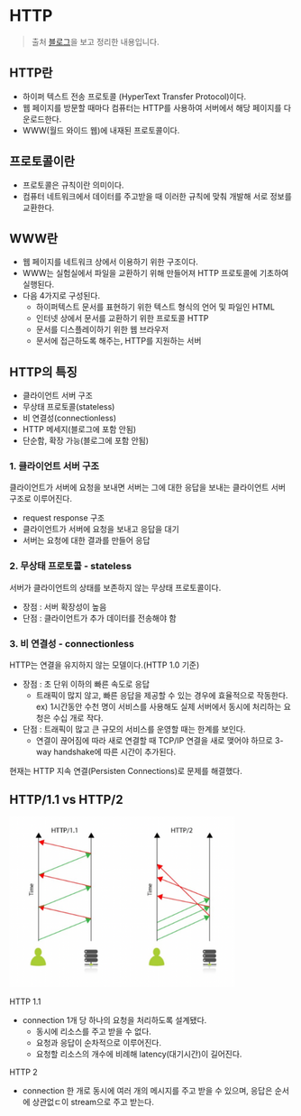 # HTTP

> 출처 [블로그](https://hanamon.kr/%EB%84%A4%ED%8A%B8%EC%9B%8C%ED%81%AC-http-http%EB%9E%80-%ED%8A%B9%EC%A7%95-%EB%AC%B4%EC%83%81%ED%83%9C-%EB%B9%84%EC%97%B0%EA%B2%B0%EC%84%B1/)을 보고 정리한 내용입니다.

## HTTP란

-   하이퍼 텍스트 전송 프로토콜 (HyperText Transfer Protocol)이다.
-   웹 페이지를 방문할 때마다 컴퓨터는 HTTP를 사용하여 서버에서 해당 페이지를 다운로드한다.
-   WWW(월드 와이드 웹)에 내재된 프로토콜이다.

## 프로토콜이란

-   프로토콜은 규칙이란 의미이다.
-   컴퓨터 네트워크에서 데이터를 주고받을 때 이러한 규칙에 맞춰 개발해 서로 정보를 교환한다.

## WWW란

-   웹 페이지를 네트워크 상에서 이용하기 위한 구조이다.
-   WWW는 실험실에서 파일을 교환하기 위해 만들어져 HTTP 프로토콜에 기초하여 실행된다.
-   다음 4가지로 구성된다.
    -   하이퍼텍스트 문서를 표현하기 위한 텍스트 형식의 언어 및 파일인 HTML
    -   인터넷 상에서 문서를 교환하기 위한 프로토콜 HTTP
    -   문서를 디스플레이하기 위한 웹 브라우저
    -   문서에 접근하도록 해주는, HTTP를 지원하는 서버

## HTTP의 특징

-   클라이언트 서버 구조
-   무상태 프로토콜(stateless)
-   비 연결성(connectionless)
-   HTTP 메세지(블로그에 포함 안됨)
-   단순함, 확장 가능(블로그에 포함 안됨)

### 1. 클라이언트 서버 구조

클라이언트가 서버에 요청을 보내면 서버는 그에 대한 응답을 보내는 클라이언트 서버 구조로 이루어진다.

-   request response 구조
-   클라이언트가 서버에 요청을 보내고 응답을 대기
-   서버는 요청에 대한 결과를 만들어 응답

### 2. 무상태 프로토콜 - stateless

서버가 클라이언트의 상태를 보존하지 않는 무상태 프로토콜이다.

-   장점 : 서버 확장성이 높음
-   단점 : 클라이언트가 추가 데이터를 전송해야 함

### 3. 비 연결성 - connectionless

HTTP는 연결을 유지하지 않는 모델이다.(HTTP 1.0 기준)

-   장점 : 초 단위 이하의 빠른 속도로 응답
    -   트래픽이 많지 않고, 빠른 응답을 제공할 수 있는 경우에 효율적으로 작동한다. ex) 1시간동안 수천 명이 서비스를 사용해도 실제 서버에서 동시에 처리하는 요청은 수십 개로 작다.
-   단점 : 트래픽이 많고 큰 규모의 서비스를 운영할 때는 한계를 보인다.
    -   연결이 끊어짐에 따라 새로 연결할 때 TCP/IP 연결을 새로 맺어야 하므로 3-way handshake에 따른 시간이 추가된다.

현재는 HTTP 지속 연결(Persisten Connections)로 문제를 해결했다.

## HTTP/1.1 vs HTTP/2

<img src="image/HTTP/http12.png" width="400" />

HTTP 1.1

-   connection 1개 당 하나의 요청을 처리하도록 설계됐다.
    -   동시에 리소스를 주고 받을 수 없다.
    -   요청과 응답이 순차적으로 이루어진다.
    -   요청할 리소스의 개수에 비례해 latency(대기시간)이 길어진다.

HTTP 2

-   connection 한 개로 동시에 여러 개의 메시지를 주고 받을 수 있으며, 응답은 순서에 상관없ㄷ이 stream으로 주고 받는다.
